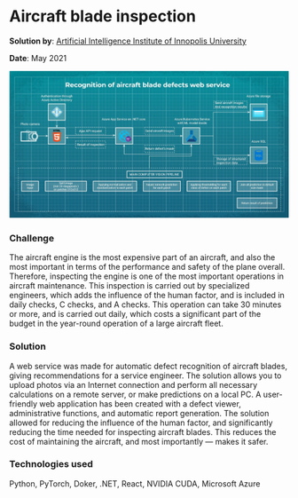 # Aircraft blade inspection

**Solution by**: [Artificial Intelligence Institute of Innopolis University](https://innopolis.university/en/)

**Date**: May 2021

![Scheme](https://github.com/ml-patterns/ml-patterns/blob/main/library/images/Aircraft_blade_inspection.png)

### Challenge

The aircraft engine is the most expensive part of an aircraft, and also the most important in terms of the performance and safety of the plane overall. Therefore, inspecting the engine is one of the most important operations in aircraft maintenance. This inspection is carried out by specialized engineers, which adds the influence of the human factor, and is included in daily checks, C checks, and A checks. This operation can take 30 minutes or more, and is carried out daily, which costs a significant part of the budget in the year-round operation of a large aircraft fleet.

### Solution

A web service was made for automatic defect recognition of aircraft blades, giving recommendations for a service engineer. The solution allows you to upload photos via an Internet connection and perform all necessary calculations on a remote server, or make predictions on a local PC. A user-friendly web application has been created with a defect viewer, administrative functions, and automatic report generation. The solution allowed for reducing the influence of the human factor, and significantly reducing the time needed for inspecting aircraft blades. This reduces the cost of maintaining the aircraft, and most importantly — makes it safer.

### Technologies used

Python, PyTorch, Doker, .NET, React, NVIDIA CUDA, Microsoft Azure 